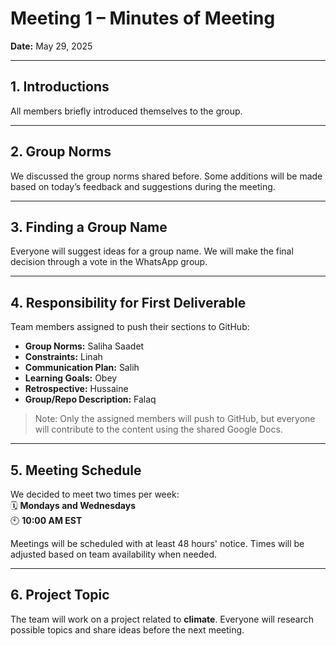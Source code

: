 # Meeting 1 – Minutes of Meeting  
**Date:** May 29, 2025  

---

## 1. Introductions  
All members briefly introduced themselves to the group.

---

## 2. Group Norms  
We discussed the group norms shared before. Some additions will be made based on today’s feedback and suggestions during the meeting.

---

## 3. Finding a Group Name  
Everyone will suggest ideas for a group name. We will make the final decision through a vote in the WhatsApp group.

---

## 4. Responsibility for First Deliverable  
Team members assigned to push their sections to GitHub:  

- **Group Norms:** Saliha Saadet  
- **Constraints:** Linah  
- **Communication Plan:** Salih  
- **Learning Goals:** Obey  
- **Retrospective:** Hussaine  
- **Group/Repo Description:** Falaq  

> Note: Only the assigned members will push to GitHub, but everyone will contribute to the content using the shared Google Docs.

---

## 5. Meeting Schedule  
We decided to meet two times per week:  
🗓 **Mondays and Wednesdays**  
🕙 **10:00 AM EST**  

Meetings will be scheduled with at least 48 hours' notice. Times will be adjusted based on team availability when needed.

---

## 6. Project Topic  
The team will work on a project related to **climate**. Everyone will research possible topics and share ideas before the next meeting.
